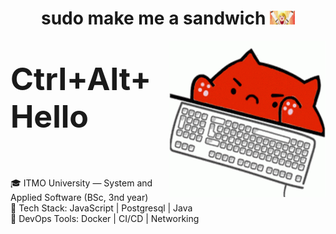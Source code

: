 <h1 align="center">
  sudo make me a sandwich
  <img src="gif/banished-from-the-heros-party-anime-rit.gif" width="40px" />
</h1>
<img align="right" height="250" width="250" src="gif/bongo-cat-keyboard-smash.gif" /> 

<p style="font-size: 50px;"><b>Ctrl+Alt+Hello</b><p/><br/>
🎓 ITMO University — System and Applied Software (BSc, 3nd year)<br/>
🧠 Tech Stack: JavaScript | Postgresql | Java<br/>
🐋 DevOps Tools: Docker | CI/CD | Networking
